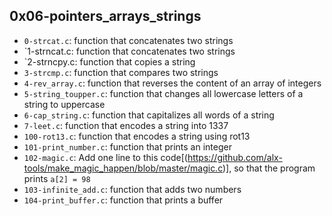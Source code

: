 ## 0x06-pointers_arrays_strings

- `0-strcat.c`:  function that concatenates two strings
- `1-strncat.c: function that concatenates two strings
- `2-strncpy.c: function that copies a string
- `3-strcmp.c`: function that compares two strings
- `4-rev_array.c`: function that reverses the content of an array of integers
- `5-string_toupper.c`: function that changes all lowercase letters of a string to uppercase
- `6-cap_string.c`: function that capitalizes all words of a string
- `7-leet.c`: function that encodes a string into 1337
- `100-rot13.c`: function that encodes a string using rot13
- `101-print_number.c`: function that prints an integer
- `102-magic.c`: Add one line to this code[(https://github.com/alx-tools/make_magic_happen/blob/master/magic.c)], so that the program prints `a[2] = 98`
- `103-infinite_add.c`: function that adds two numbers
- `104-print_buffer.c`: function that prints a buffer

